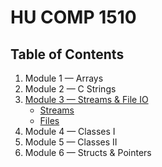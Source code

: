 # HU COMP 1510

## Table of Contents

1. Module 1 — Arrays
1. Module 2 — C Strings
1. [Module 3 — Streams & File IO](module-3)
   - [Streams](module-3/streams.md)
   - [Files](module-3/files.md)
1. Module 4 — Classes I
1. Module 5 — Classes II
1. Module 6 — Structs & Pointers

